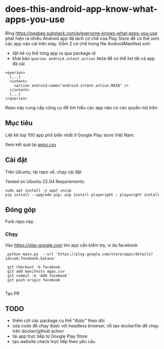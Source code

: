 # does-this-android-app-know-what-apps-you-use

Blog <https://peabee.substack.com/p/everyone-knows-what-apps-you-use> phát hiện ra nhiều Android app đã lách cơ chế của Play Store để có thể xem các app nào cài trên máy. Gồm 2 cơ chế trong file AndroidManifest.xml:

- liệt kê cụ thể từng app ra qua package id
- khai báo `queries android.intent.action.MAIN` để có thể list tất cả app đã cài

```
<queries>
  [...]
  <intent>
    <action android:name="android.intent.action.MAIN" />
  </intent>
  [...]
</queries>
```

Repo này cung cấp công cụ để tìm hiểu các app nào có các quyền nói trên.

## Mục tiêu
Liệt kê top 100 app phổ biến nhất ở Google Play store Việt Nam.

Xem kết quả tại [apps.csv](./apps.csv)

## Cài đặt
Trên Ubuntu, tải repo về, chạy cài đặt

Tested on Ubuntu 22.04
Requirements:

```
sudo apt install -y appt unzip
pip install --upgrade pip; pip install playwright ; playwright install
```

## Đóng góp

Fork repo này.

### Chạy
Vào https://play.google.com tìm app cần kiểm tra, ví dụ facebook

```
 python main.py  --url 'https://play.google.com/store/apps/details?id=com.facebook.katana'

 git checkout -b facebook
 git add manifests apps.csv
 git commit -m 'Add facebook'
 git push origin facebook


```
Tạo PR

## TODO
- thêm cột các package cụ thể "được" theo dõi
- sửa code để chạy được với headless browser, rồi tạo dockerfile để chạy trên docker/github action
- tải app trực tiếp từ Google Play Store
- tạo website check trực tiếp theo yêu cầu
